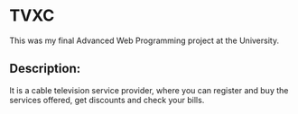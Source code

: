 # TVXC

This was my final Advanced Web Programming project at the University.

## Description:

It is a cable television service provider, where you can register and buy the services offered, get discounts and check your bills.
